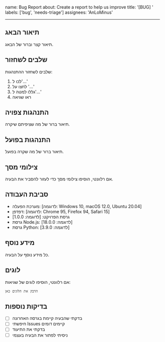 name: Bug Report
about: Create a report to help us improve
title: '[BUG] '
labels: ['bug', 'needs-triage']
assignees: 'AnLoMinus'

---

## תיאור הבאג

תיאור קצר וברור של הבאג.

## שלבים לשחזור

שלבים לשחזור ההתנהגות:

1. לכו ל'...'
2. לחצו על '...'
3. גללו למטה ל'...'
4. ראו שגיאה

## התנהגות צפויה

תיאור ברור של מה שציפיתם שיקרה.

## התנהגות בפועל

תיאור ברור של מה שקרה בפועל.

## צילומי מסך

אם רלוונטי, הוסיפו צילומי מסך כדי לעזור להסביר את הבעיה.

## סביבת העבודה

- מערכת הפעלה: [לדוגמה: Windows 10, macOS 12.0, Ubuntu 20.04]
- דפדפן: [לדוגמה: Chrome 95, Firefox 94, Safari 15]
- גרסת הפרויקט: [לדוגמה: 1.0.0]
- גרסת Node.js: [לדוגמה: 18.0.0]
- גרסת Python: [לדוגמה: 3.9.0]

## מידע נוסף

כל מידע נוסף על הבעיה.

## לוגים

אם רלוונטי, הוסיפו לוגים של שגיאות:

```
הדבק את הלוגים כאן
```

## בדיקות נוספות

- [ ] בדקתי שהבעיה קיימת בגרסה האחרונה
- [ ] חיפשתי Issues קיימים דומים
- [ ] בדקתי את התיעוד
- [ ] ניסיתי לפתור את הבעיה בעצמי
